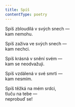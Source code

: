 ```yaml
---
title: Spíš
contentType: poetry
---
```


<section>

Spíš zbloudilá v svých snech —  
kam nemohu.

</section>

<section>

Spíš zaživa ve svých snech —  
kam nechci.

</section>

<section>

Spíš krásná v snění svém —  
kam se neodvažuji.

</section>

<section>

Spíš vzdálená v své smrti —  
kam nesmím.

</section>

<section>

Spíš těžká na mém srdci,  
tluču na tebe —  
neprobuď se!

</section>
